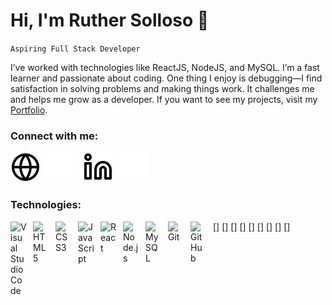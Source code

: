 # Hi, I'm Ruther Solloso 👋 

`Aspiring Full Stack Developer`

I’ve worked with technologies like ReactJS, NodeJS, and MySQL. I’m a fast learner and passionate about coding. 
One thing I enjoy is debugging—I find satisfaction in solving problems and making things work. It challenges me and helps me grow as a developer. 
If you want to see my projects, visit my [Portfolio](https://portfolio-ten-omega-89.vercel.app).

### Connect with me:

[![website](./img/globe-light.svg)](https://portfolio-ten-omega-89.vercel.app#gh-light-mode-only)
[![website](./img/globe-dark.svg)](https://portfolio-ten-omega-89.vercel.app#gh-dark-mode-only)
&nbsp;&nbsp;
[![website](./img/linkedin-light.svg)](https://linkedin.com/in/ruthersolloso#gh-light-mode-only)
[![website](./img/linkedin-dark.svg)](https://linkedin.com/in/ruthersolloso#gh-dark-mode-only)
&nbsp;&nbsp;

### Technologies:

[<img align="left" alt="Visual Studio Code" width="26px" src="https://cdn.jsdelivr.net/gh/devicons/devicon/icons/vscode/vscode-original.svg" style="padding-right:10px;" />]
[<img align="left" alt="HTML5" width="26px" src="https://cdn.jsdelivr.net/gh/devicons/devicon/icons/html5/html5-original.svg" style="padding-right:10px;" />]
[<img align="left" alt="CSS3" width="26px" src="https://cdn.jsdelivr.net/gh/devicons/devicon/icons/css3/css3-original.svg" style="padding-right:10px;" />]
[<img align="left" alt="JavaScript" width="26px" src="https://cdn.jsdelivr.net/gh/devicons/devicon/icons/javascript/javascript-original.svg" style="padding-right:10px;" />]
[<img align="left" alt="React" width="26px" src="https://cdn.jsdelivr.net/gh/devicons/devicon/icons/react/react-original.svg" style="padding-right:10px;" />]
[<img align="left" alt="Node.js" width="26px" src="https://cdn.jsdelivr.net/gh/devicons/devicon/icons/nodejs/nodejs-original.svg" style="padding-right:10px;" />]
[<img align="left" alt="MySQL" width="26px" src="https://cdn.jsdelivr.net/gh/devicons/devicon/icons/mysql/mysql-original.svg" style="padding-right:10px;" />]
[<img align="left" alt="Git" width="26px" src="https://cdn.jsdelivr.net/gh/devicons/devicon/icons/git/git-original.svg" style="padding-right:10px;" />]
[<img align="left" alt="GitHub" width="26px" src="https://user-images.githubusercontent.com/3369400/139447912-e0f43f33-6d9f-45f8-be46-2df5bbc91289.png" style="padding-right:10px;" />]

